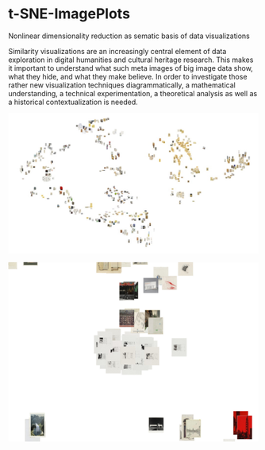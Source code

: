 # t-SNE-ImagePlots
Nonlinear dimensionality reduction as sematic basis of data visualizations

Similarity visualizations are an increasingly central element of data exploration in digital humanities and cultural heritage research. This makes it important to understand what such meta images of big image data show, what they hide, and what they make believe. In order to investigate those rather new visualization techniques diagrammatically, a mathematical understanding, a technical experimentation, a theoretical analysis as well as a historical contextualization is needed.

![t-SNE-map](A_full.jpg)

![t-SNE-detail](A_detail_2.jpg)
